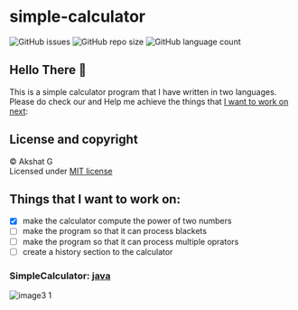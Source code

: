 # simple-calculator

![GitHub issues](https://img.shields.io/github/issues/voyager2005/simple-calculator-java?logo=Github&style=plastic)
![GitHub repo size](https://img.shields.io/github/repo-size/voyager2005/simple-calculator-java?logo=Github&style=plastic)
![GitHub language count](https://img.shields.io/github/languages/count/voyager2005/simple-calculator-java?logo=Github&style=plastic)

## Hello There 👋
This is a simple calculator program that I have written in two languages. Please do check our and Help me achieve the things that [I want to work on next]:

## License and copyright
© Akshat G
<br />Licensed under [MIT license](LICENSE)

## Things that I want to work on: 
- [x] make the calculator compute the power of two numbers
- [ ] make the program so that it can process blackets
- [ ] make the program so that it can process multiple oprators
- [ ] create a history section to the calculator

### SimpleCalculator: [java]
![image3 1](https://user-images.githubusercontent.com/76808676/103723848-04bedb80-4ff9-11eb-8bc4-76dc48320504.png)

[java]: https://github.com/voyager2005/simple-calculator-java/blob/main/SimpleCalculator_beta.java
[I want to work on next]: https://github.com/voyager2005/simple-calculator-java/blob/main/README.md#things-that-i-want-to-work-on

